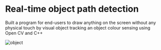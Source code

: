 # Real-time object path detection

Built a program for end-users to draw anything on the screen without any physical touch by visual object tracking an object colour sensing using Open CV and C++

![object](https://user-images.githubusercontent.com/44112240/149561084-a5ca2b79-f76c-422b-8bb4-7681bf4b83ba.jpg)

